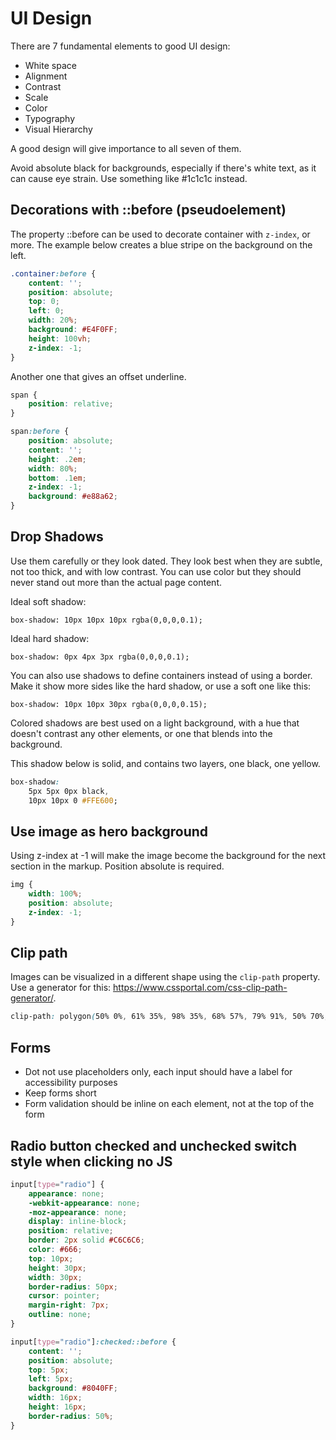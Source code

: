 # UI Design

There are 7 fundamental elements to good UI design:

* White space
* Alignment
* Contrast
* Scale
* Color
* Typography
* Visual Hierarchy

A good design will give importance to all seven of them.

Avoid absolute black for backgrounds, especially if there's white text, as it can cause eye strain. Use something like #1c1c1c instead.

## Decorations with ::before (pseudoelement)

The property ::before can be used to decorate container with `z-index`, or more. The example below creates a blue stripe on the background on the left.

```css
.container:before {
    content: '';
    position: absolute;
    top: 0;
    left: 0;
    width: 20%;
    background: #E4F0FF;
    height: 100vh;
    z-index: -1;
}
```

Another one that gives an offset underline.

```css
span {
    position: relative;
}

span:before {
    position: absolute;
    content: '';
    height: .2em;
    width: 80%;
    bottom: .1em;
    z-index: -1;
    background: #e88a62; 
}
```

## Drop Shadows

Use them carefully or they look dated. They look best when they are subtle, not too thick, and with low contrast. You can use color but they should never stand out more than the actual page content.

Ideal soft shadow:

`box-shadow: 10px 10px 10px rgba(0,0,0,0.1);`

Ideal hard shadow:

`box-shadow: 0px 4px 3px rgba(0,0,0,0.1);`

You can also use shadows to define containers instead of using a border. Make it show more sides like the hard shadow, or use a soft one like this:

`box-shadow: 10px 10px 30px rgba(0,0,0,0.15);`

Colored shadows are best used on a light background, with a hue that doesn't contrast any other elements, or one that blends into the background.

This shadow below is solid, and contains two layers, one black, one yellow.

```css
box-shadow: 
    5px 5px 0px black, 
    10px 10px 0 #FFE600;
```


## Use image as hero background
Using z-index at -1 will make the image become the background for the next section in the markup. Position absolute is required.

```css
img {
    width: 100%;
    position: absolute;
    z-index: -1;
}
```

## Clip path

Images can be visualized in a different shape using the `clip-path` property. Use a generator for this: https://www.cssportal.com/css-clip-path-generator/.

```css
clip-path: polygon(50% 0%, 61% 35%, 98% 35%, 68% 57%, 79% 91%, 50% 70%, 21% 91%, 32% 57%, 2% 35%, 39% 35%);
```

## Forms

* Dot not use placeholders only, each input should have a label for accessibility purposes
* Keep forms short
* Form validation should be inline on each element, not at the top of the form

## Radio button checked and unchecked switch style when clicking no JS

```css
input[type="radio"] {
    appearance: none;
    -webkit-appearance: none;
    -moz-appearance: none;
    display: inline-block;
    position: relative;
    border: 2px solid #C6C6C6;
    color: #666;
    top: 10px;
    height: 30px;
    width: 30px;
    border-radius: 50px;
    cursor: pointer;
    margin-right: 7px;
    outline: none;
}

input[type="radio"]:checked::before {
    content: '';
    position: absolute;
    top: 5px;
    left: 5px;
    background: #8040FF;
    width: 16px;
    height: 16px;
    border-radius: 50%;
}
```

